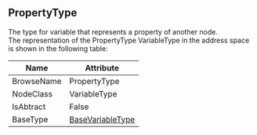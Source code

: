 <!-- objecttype -->
## PropertyType
The type for variable that represents a property of another node.  
The representation of the PropertyType VariableType in the address space is shown in the following table:  

|Name|Attribute|
|---|---|
|BrowseName|PropertyType|
|NodeClass|VariableType|
|IsAbtract|False|
|BaseType|[BaseVariableType](../../../Part5/VariableTypes/BaseVariableType/readme.md)|

